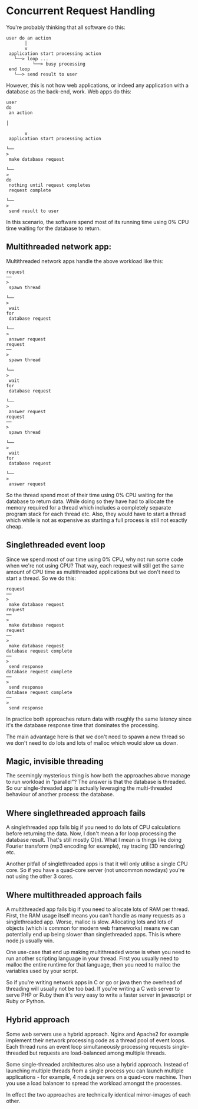 # Concurrent Request Handling

You're probably thinking that all software do this:

```
user do an action
       │
       v
 application start processing action
   └──> loop ...
          └──> busy processing
 end loop
   └──> send result to user
```

However, this is not how web applications, or indeed any application with a database as the back-end, work. Web apps do this:

```
user 
do
 an action
       
│

       v
 application start processing action
   
└──
>
 make database request
          
└──
>
do
 nothing until request completes
 request complete
   
└──
>
 send result to user
```

In this scenario, the software spend most of its running time using 0% CPU time waiting for the database to return.

## Multithreaded network app:

Multithreaded network apps handle the above workload like this:

```
request 
──
>
 spawn thread
              
└──
>
 wait 
for
 database request
                     
└──
>
 answer request
request 
──
>
 spawn thread
              
└──
>
 wait 
for
 database request
                     
└──
>
 answer request
request 
──
>
 spawn thread
              
└──
>
 wait 
for
 database request
                     
└──
>
 answer request
```

So the thread spend most of their time using 0% CPU waiting for the database to return data. While doing so they have had to allocate the memory required for a thread which includes a completely separate program stack for each thread etc. Also, they would have to start a thread which while is not as expensive as starting a full process is still not exactly cheap.

## Singlethreaded event loop

Since we spend most of our time using 0% CPU, why not run some code when we're not using CPU? That way, each request will still get the same amount of CPU time as multithreaded applications but we don't need to start a thread. So we do this:

```
request 
──
>
 make database request
request 
──
>
 make database request
request 
──
>
 make database request
database request complete 
──
>
 send response
database request complete 
──
>
 send response
database request complete 
──
>
 send response
```

In practice both approaches return data with roughly the same latency since it's the database response time that dominates the processing.

The main advantage here is that we don't need to spawn a new thread so we don't need to do lots and lots of malloc which would slow us down.

## Magic, invisible threading

The seemingly mysterious thing is how both the approaches above manage to run workload in "parallel"? The answer is that the database is threaded. So our single-threaded app is actually leveraging the multi-threaded behaviour of another process: the database.

## Where singlethreaded approach fails

A singlethreaded app fails big if you need to do lots of CPU calculations before returning the data. Now, I don't mean a for loop processing the database result. That's still mostly O\(n\). What I mean is things like doing Fourier transform \(mp3 encoding for example\), ray tracing \(3D rendering\) etc.

Another pitfall of singlethreaded apps is that it will only utilise a single CPU core. So if you have a quad-core server \(not uncommon nowdays\) you're not using the other 3 cores.

## Where multithreaded approach fails

A multithreaded app fails big if you need to allocate lots of RAM per thread. First, the RAM usage itself means you can't handle as many requests as a singlethreaded app. Worse, malloc is slow. Allocating lots and lots of objects \(which is common for modern web frameworks\) means we can potentially end up being slower than singlethreaded apps. This is where node.js usually win.

One use-case that end up making multithreaded worse is when you need to run another scripting language in your thread. First you usually need to malloc the entire runtime for that language, then you need to malloc the variables used by your script.

So if you're writing network apps in C or go or java then the overhead of threading will usually not be too bad. If you're writing a C web server to serve PHP or Ruby then it's very easy to write a faster server in javascript or Ruby or Python.

## Hybrid approach

Some web servers use a hybrid approach. Nginx and Apache2 for example implement their network processing code as a thread pool of event loops. Each thread runs an event loop simultaneously processing requests single-threaded but requests are load-balanced among multiple threads.

Some single-threaded architectures also use a hybrid approach. Instead of launching multiple threads from a single process you can launch multiple applications - for example, 4 node.js servers on a quad-core machine. Then you use a load balancer to spread the workload amongst the processes.

In effect the two approaches are technically identical mirror-images of each other.

